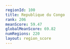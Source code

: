 ```yaml
---
regionId: 100
title: Republique du Congo
rank: 206
meanScore: 59.47
globalMeanScore: 69.82
numRegions: 220
layout: region_score
---
```

